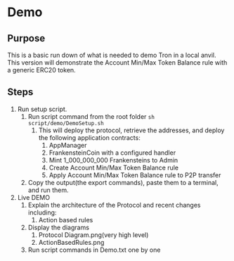 # Demo

## Purpose

This is a basic run down of what is needed to demo Tron in a local anvil. This version will demonstrate the Account Min/Max Token Balance rule with a generic ERC20 token.

## Steps

1. Run setup script.
   1. Run script command from the root folder
      ``` sh script/demo/DemoSetup.sh ```
      1. This will deploy the protocol, retrieve the addresses, and deploy the following application contracts:
         1. AppManager
         2. FrankensteinCoin with a configured handler
         3. Mint 1_000_000_000 Frankensteins to Admin
         4. Create Account Min/Max Token Balance rule       
         5. Apply Account Min/Max Token Balance rule to P2P transfer
   2. Copy the output(the export commands), paste them to a terminal, and run them.
2. Live DEMO
   1. Explain the architecture of the Protocol and recent changes including:
      1. Action based rules
   2. Display the diagrams
      1. Protocol Diagram.png(very high level)
      2. ActionBasedRules.png
   3. Run script commands in Demo.txt one by one 
   